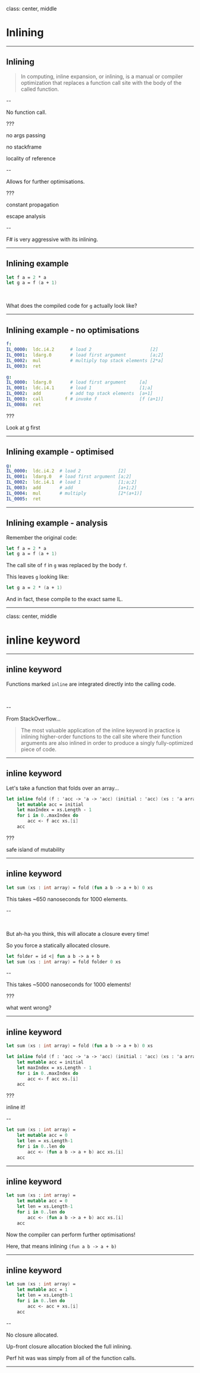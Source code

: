 
class: center, middle

# Inlining

---

## Inlining

> In computing, inline expansion, or inlining, is a manual or compiler optimization that replaces a function call site with the body of the called function.

--

No function call.

???

no args passing

no stackframe

locality of reference

--

Allows for further optimisations.

???

constant propagation

escape analysis

--

F\# is very aggressive with its inlining.

---


## Inlining example

```fsharp
let f a = 2 * a
let g a = f (a + 1)
```

&nbsp;

What does the compiled code for `g` actually look like?

---

## Inlining example - no optimisations

```yaml
f:
IL_0000:  ldc.i4.2      # load 2                      [2]
IL_0001:  ldarg.0       # load first argument         [a;2]
IL_0002:  mul           # multiply top stack elements [2*a]
IL_0003:  ret

g:
IL_0000:  ldarg.0       # load first argument     [a]
IL_0001:  ldc.i4.1      # load 1                  [1;a]
IL_0002:  add           # add top stack elements  [a+1]
IL_0003:  call        f # invoke f                [f (a+1)]
IL_0008:  ret
```

???

Look at g first

---

## Inlining example - optimised

```yaml
g:
IL_0000:  ldc.i4.2  # load 2              [2]
IL_0001:  ldarg.0   # load first argument [a;2]
IL_0002:  ldc.i4.1  # load 1              [1;a;2]
IL_0003:  add       # add                 [a+1;2]
IL_0004:  mul       # multiply            [2*(a+1)]
IL_0005:  ret
```

---

## Inlining example - analysis

Remember the original code:

```fsharp
let f a = 2 * a
let g a = f (a + 1)
```

The call site of `f` in `g` was replaced by the body `f`.

This leaves `g` looking like:

```fsharp
let g a = 2 * (a + 1)
```

And in fact, these compile to the exact same IL.

---

class: center, middle

# inline keyword

---

## inline keyword

Functions marked `inline` are integrated directly into the calling code.

&nbsp;

--

From StackOverflow...

> The most valuable application of the inline keyword in practice is inlining
higher-order functions to the call site where their function arguments are also
inlined in order to produce a singly fully-optimized piece of code.

---

## inline keyword

Let's take a function that folds over an array...

```fsharp
let inline fold (f : 'acc -> 'a -> 'acc) (initial : 'acc) (xs : 'a array) : 'acc =
    let mutable acc = initial
    let maxIndex = xs.Length - 1
    for i in 0..maxIndex do
        acc <- f acc xs.[i]
    acc
```

???

safe island of mutability

---

## inline keyword

```fsharp
let sum (xs : int array) = fold (fun a b -> a + b) 0 xs
```

This takes ~650 nanoseconds for 1000 elements.

--

&nbsp;

But ah-ha you think, this will allocate a closure every time!

So you force a statically allocated closure.

```fsharp
let folder = id <| fun a b -> a + b
let sum (xs : int array) = fold folder 0 xs
```

--

This takes ~5000 nanoseconds for 1000 elements!

???

what went wrong?

---

## inline keyword

```fsharp
let sum (xs : int array) = fold (fun a b -> a + b) 0 xs
```

```fsharp
let inline fold (f : 'acc -> 'a -> 'acc) (initial : 'acc) (xs : 'a array) : 'acc =
    let mutable acc = initial
    let maxIndex = xs.Length - 1
    for i in 0..maxIndex do
        acc <- f acc xs.[i]
    acc
```

???

inline it!

--

```fsharp
let sum (xs : int array) =
    let mutable acc = 0
    let len = xs.Length-1
    for i in 0..len do
        acc <- (fun a b -> a + b) acc xs.[i]
    acc
```

---

## inline keyword

```fsharp
let sum (xs : int array) =
    let mutable acc = 0
    let len = xs.Length-1
    for i in 0..len do
        acc <- (fun a b -> a + b) acc xs.[i]
    acc
```

Now the compiler can perform further optimisations!

Here, that means inlining `(fun a b -> a + b)`

---

## inline keyword

```fsharp
let sum (xs : int array) =
    let mutable acc = 1
    let len = xs.Length-1
    for i in 0..len do
        acc <- acc + xs.[i]
    acc
```

--

No closure allocated.

Up-front closure allocation blocked the full inlining.

Perf hit was was simply from all of the function calls.

---
